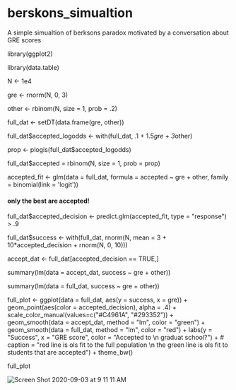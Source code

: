 # berskons_simualtion
A simple simualtion of berksons paradox motivated by a conversation about GRE scores

library(ggplot2)

library(data.table)

N <- 1e4

gre <- rnorm(N, 0, 3)

other <- rbinom(N, size = 1, prob = .2)

full_dat <- setDT(data.frame(gre, other))

full_dat$accepted_logodds <- with(full_dat, .1 + 1.5*gre + 3*other)

prop <- plogis(full_dat$accepted_logodds)

full_dat$accepted = rbinom(N, size = 1, prob = prop)

accepted_fit <- glm(data = full_dat, formula = accepted ~ gre + other, family = binomial(link = 'logit'))

#### only the best are accepted!
full_dat$accepted_decision <- predict.glm(accepted_fit, type = "response") > .9

full_dat$success <- with(full_dat, rnorm(N, mean = 3 + 10*accepted_decision + rnorm(N, 0, 10)))

accept_dat <- full_dat[accepted_decision == TRUE,]

summary(lm(data = accept_dat, success ~ gre + other))

summary(lm(data = full_dat,  success ~ gre + other))



full_plot <- ggplot(data = full_dat, 
                    aes(y = success, x = gre)) + 
  geom_point(aes(color = accepted_decision), alpha = .4) + 
  scale_color_manual(values=c("#C4961A", "#293352")) + 
  geom_smooth(data = accept_dat, method = "lm", color = "green") + 
  geom_smooth(data = full_dat, method = "lm", color = "red") +
  labs(y = "Success", x = "GRE score", color = "Accepted to \n graduat school?") +
      # caption = "red line is ols fit to the full population \n the green line is ols fit to students that are accepted") + 
  theme_bw()
  
full_plot


![Screen Shot 2020-09-03 at 9 11 11 AM](https://user-images.githubusercontent.com/63907969/92119133-6bbb5200-edc5-11ea-8c0f-fb05ea1fb642.png)
